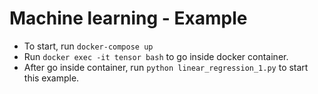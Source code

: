 # Machine learning - Example

- To start, run `docker-compose up`
- Run `docker exec -it tensor bash` to go inside docker container.
- After go inside container, run `python linear_regression_1.py` to start this example.
